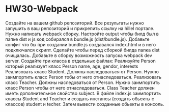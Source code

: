 # HW30-Webpack
Создайте на вашем github репозиторий. Все результаты нужно запушить в ваш репозиторий и прикрепить ссылку на hillel портале.
Нужно написать webpack сборку. Настройте output чтобы билд был в папке dist и js код собирался в bundle.js (dist/bundle.js).
Добавьте конфиг что бы при создании bundle.js создавался index.html и в него подключался скрипт.
Сделайте чтобы перед сборкой билда папка dist очищалась. 
Добавьте в сборку возможность запуска webpack dev server.
Создайте три класса в отдельных файлах:
 Реализуйте Person который реализует класс Person
name, age, gendor, interests
Реализовать класс Student. Должны наследоваться от Person. Нужно заимпортить класс Person тобы от него отнаследоваться.
Реализовать класс Teacher. Должны наследоваться от Person. Нужно заимпортить класс Person чтобы от него отнаследоваться.
Class Teacher должен иметь дополнительное свойство subject.
В файле index.js заимпортить классы Student and Teacher и создать инстансы (создать обьекты с классов) student и techer. Затем вывести созданные обьекты в консоль.

